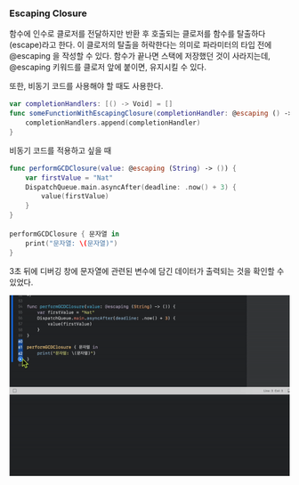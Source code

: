 ### Escaping Closure

함수에 인수로 클로저를 전달하지만 반환 후 호출되는 클로저를 함수를 탈출하다(escape)라고 한다.
이 클로저의 탈출을 허락한다는 의미로 파라미터의 타입 전에 @escaping 을 작성할 수 있다.
함수가 끝나면 스택에 저장했던 것이 사라지는데, @escaping 키워드를 클로저 앞에 붙이면, 유지시킬 수 있다. 

또한, 비동기 코드를 사용해야 할 때도 사용한다.

```Swift
var completionHandlers: [() -> Void] = []
func someFunctionWithEscapingClosure(completionHandler: @escaping () -> Void) {
    completionHandlers.append(completionHandler)
}
```

비동기 코드를 적용하고 싶을 때

```Swift
func performGCDClosure(value: @escaping (String) -> ()) {
    var firstValue = "Nat"
    DispatchQueue.main.asyncAfter(deadline: .now() + 3) {
        value(firstValue)
    }
}

performGCDClosure { 문자열 in
    print("문자열: \(문자열)")
}
```
3초 뒤에 디버깅 창에 문자열에 관련된 변수에 담긴 데이터가 출력되는 것을 확인할 수 있었다. 

<img src="image/closureAsync.gif">
